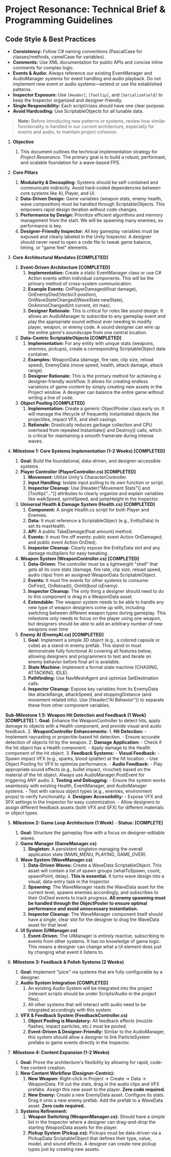 # **Project Resonance: Technical Brief & Programming Guidelines**

## **Code Style & Best Practices**

- **Consistency:** Follow C# naming conventions (PascalCase for classes/methods, camelCase for variables).
- **Comments:** Use XML documentation for public APIs and concise inline comments for complex logic.
- **Events & Audio:** Always reference our existing EventManager and AudioManager systems for event handling and audio playback. Do not implement new event or audio systems—extend or use the established patterns.
- **Inspector Exposure:** Use `[Header]`, `[Tooltip]`, and `[SerializeField]` to keep the Inspector organized and designer-friendly.
- **Single Responsibility:** Each script/class should have one clear purpose.
- **Avoid Hardcoding:** Use ScriptableObjects for all tunable data.

> **Note:** Before introducing new patterns or systems, review how similar functionality is handled in our current architecture, especially for events and audio, to maintain project cohesion.

1.  **Objective**
    1.  This document outlines the technical implementation strategy for *Project Resonance*. The primary goal is to build a robust, performant, and scalable foundation for a wave-based FPS.

2.  **Core Pillars**
    1.  **Modularity & Decoupling:** Systems should be self-contained and communicate indirectly. Avoid hard-coded dependencies between core systems like AI, Player, and UI.
    2.  **Data-Driven Design:** Game variables (weapon stats, enemy health, wave composition) must be handled through ScriptableObjects. This empowers rapid design iteration without code changes.
    3.  **Performance by Design:** Prioritize efficient algorithms and memory management from the start. We will be spawning many enemies, so performance is key.
    4.  **Designer-Friendly Inspector:** All key gameplay variables must be exposed and clearly labeled in the Unity Inspector. A designer should never need to open a code file to tweak game balance, timing, or "game feel" elements.


3.  **Core Architectural Mandates [COMPLETED]**
    1.  **Event-Driven Architecture [COMPLETED]**
        1.  **Implementation:** Create a static EventManager class or use C# Action events within individual components. This will be the primary method of cross-system communication.
        2.  **Example Events:** OnPlayerDamaged(float damage), OnEnemyDied(Vector3 position), OnWaveStateChanged(WaveState newState), OnAmmoChanged(int current, int max).
        3.  **Designer Rationale:** This is critical for roles like sound design. It allows an AudioManager to subscribe to any gameplay event and play the appropriate sound without ever needing to modify player, weapon, or enemy code. A sound designer can wire up the entire game's soundscape from one central location.
    2.  **Data-Centric ScriptableObjects [COMPLETED]**
        1.  **Implementation:** For any entity with unique stats (weapons, enemies, pickups), create a corresponding ScriptableObject data container.
        2.  **Examples:** WeaponData (damage, fire rate, clip size, reload speed), EnemyData (move speed, health, attack damage, attack range).
        3.  **Designer Rationale:** This is the primary method for achieving a designer-friendly workflow. It allows for creating endless variations of game content by simply creating new assets in the Project window. A designer can balance the entire game without writing a line of code.
    3.  **Object Pooling [COMPLETED]**
        1.  **Implementation:** Create a generic ObjectPooler class early on. It will manage the lifecycle of frequently instantiated objects like projectiles, impact VFX, and shell casings.
        2.  **Rationale:** Drastically reduces garbage collection and CPU overhead from repeated Instantiate() and Destroy() calls, which is critical for maintaining a smooth framerate during intense waves.

4.  **Milestone 1: Core Systems Implementation (1-2 Weeks) [COMPLETED]**
    1.  **Goal:** Build the foundational, data-driven, and designer-accessible systems.
    2.  **Player Controller (PlayerController.cs) [COMPLETED]**
        1.  **Movement:** Utilize Unity's CharacterController.
        2.  **Input Handling:** Isolate input polling to its own function or script.
        3.  **Inspector Cleanup:** Use [Header("Movement Stats")] and [Tooltip("...")] attributes to clearly organize and explain variables like walkSpeed, sprintSpeed, and jumpHeight in the Inspector.
    3.  **Universal Health & Damage System (Health.cs) [COMPLETED]**
        1.  **Component:** A single Health.cs script for both Player and Enemies.
        2.  **Data:** It must reference a ScriptableObject (e.g., EntityData) to set its maxHealth.
        3.  **API:** A public TakeDamage(float amount) method.
        4.  **Events:** It must fire off events: public event Action<float> OnDamaged; and public event Action OnDied;.
        5.  **Inspector Cleanup:** Clearly expose the EntityData slot and any damage multipliers for easy tweaking.
    4.  **Weapon System (WeaponController.cs) [COMPLETED]**
        1.  **Data-Driven:** The controller must be a lightweight "shell" that gets all its core stats (damage, fire rate, clip size, reload speed, audio clips) from an assigned WeaponData ScriptableObject.
        2.  **Events:** It must fire events for other systems to consume: OnFire(), OnReload(), OnHit(bool isEnemy).
        3.  **Inspector Cleanup:** The only thing a designer should need to do to this component is drag in a WeaponData asset.
        4.  **Extendable:** The weapon system needs to be able to handle any new type of weapon designers come up with, including switching between different weapon types during gameplay. This milestone only needs to focus on the player using one weapon, but designers should be able to add an arbitrary number of new weapons over time
    5.  **Enemy AI (EnemyAI.cs) [COMPLETED]**
        1.  **Goal:** Implement a simple 3D object (e.g., a colored capsule or cube) as a stand-in enemy prefab. This stand-in must demonstrate fully functional AI covering all features below, allowing designers and programmers to test and iterate on enemy behavior before final art is available.
        2.  **State Machine:** Implement a formal state machine (CHASING, ATTACKING, IDLE).
        3.  **Pathfinding:** Use NavMeshAgent and optimize SetDestination calls.
        4.  **Inspector Cleanup:** Expose key variables from its EnemyData like attackRange, attackSpeed, and stoppingDistance (and movement related info). Use [Header("AI Behavior")] to separate these from other component variables.

**Sub-Milestone 1.5: Weapon Hit Detection and Feedback (1 Week) [COMPLETE]**
    1.  **Goal:** Enhance the WeaponController to detect hits, apply damage to objects with a Health component, and provide visual and audio feedback.
    2.  **WeaponController Enhancements:**
        1.  **Hit Detection:**
            - Implement raycasting or projectile-based hit detection.
            - Ensure accurate detection of objects hit by the weapon.
        2.  **Damage Application:**
            - Check if the hit object has a Health component.
            - Apply damage to the Health component of the hit object.
        3.  **Feedback Systems:**
            - **Visual Feedback:**
                - Spawn impact VFX (e.g., sparks, blood splatter) at the hit location.
                - Use Object Pooling for VFX to optimize performance.
            - **Audio Feedback:**
                - Play appropriate sound effects (e.g., bullet impact, ricochet) based on the material of the hit object. Always use AudioManager.PostEvent for triggering ANY audio
    3.  **Testing and Debugging:**
        - Ensure the system works seamlessly with existing Health, EventManager, and AudioManager systems.
        - Test with various object types (e.g., enemies, environment props) to verify functionality.
    4.  **Designer Accessibility:**
        - Expose VFX and SFX settings in the Inspector for easy customization.
        - Allow designers to assign different feedback assets (both VFX and SFX) for different materials or object types.

5.  **Milestone 2: Game Loop Architecture (1 Week)** - **Status: [COMPLETE]**
    1.  **Goal:** Structure the gameplay flow with a focus on designer-editable waves.
    2.  **Game Manager (GameManager.cs)**
        1.  **Singleton:** A persistent singleton managing the overall application state (MAIN_MENU, PLAYING, GAME_OVER).
    3.  **Wave System (WaveManager.cs)**
        1.  **Data-Driven Waves:** Create a WaveData ScriptableObject. This asset will contain a list of spawn groups (whatToSpawn, count, spawnPoint, delay). **This is essential.** It turns wave design into a visual, data-entry task in the Inspector.
        2.  **Spawning:** The WaveManager reads the WaveData asset for the current level, spawns enemies accordingly, and subscribes to their OnDied events to track progress. **All enemy spawning must be handled through the ObjectPooler to ensure optimal performance and avoid unnecessary instantiation.**
        3.  **Inspector Cleanup:** The WaveManager component itself should have a single, clear slot for the designer to drag the WaveData asset for that level.
    4.  **UI System (UIManager.cs)**
        1.  **Event-Driven:** The UIManager is entirely reactive, subscribing to events from other systems. It has no knowledge of game logic. This means a designer can change what a UI element does just by changing what event it listens to.

6.  **Milestone 3: Feedback & Polish Systems (2 Weeks)**
    1.  **Goal:** Implement "juice" via systems that are fully configurable by a designer.
    2.  **Audio System Integration [COMPLETED]**
        1.  An existing Audio System will be integrated into the project (relevant scripts should be under Scripts/Audio in the project files).
        2.  All other systems that will interact with audio need to be integrated accordingly with this system.
    3.  **VFX & Feedback System (FeedbackController.cs)**
        1.  **Object Pooling is Mandatory:** All feedback effects (muzzle flashes, impact particles, etc.) must be pooled.
        2.  **Event-Driven & Designer-Friendly:** Similar to the AudioManager, this system should allow a designer to link ParticleSystem prefabs to game events directly in the Inspector.

7.  **Milestone 4: Content Expansion (1-2 Weeks)**
    1.  **Goal:** Prove the architecture's flexibility by allowing for rapid, code-free content creation.
    2.  **New Content Workflow (Designer-Centric):**
        1.  **New Weapon:** Right-click in Project -> Create -> Data -> WeaponData. Fill out the stats, drag in the audio clips and VFX prefabs. Assign this new asset to the player. **Zero code required.**
        2.  **New Enemy:** Create a new EnemyData asset. Configure its stats. Drag it onto a new enemy prefab. Add the prefab to a WaveData asset. **Zero code required.**
    3.  **Systems Refinement:**
        1.  **Weapon Switching (WeaponManager.cs):** Should have a simple list in the Inspector where a designer can drag-and-drop the starting WeaponData assets for the player.
        2.  **Pickup System (Pickup.cs):** Pickups must be data-driven via a PickupData ScriptableObject that defines their type, value, model, and sound effects. A designer can create new pickup types just by creating new assets.

